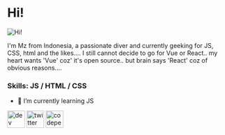 # Hi!
![Hi!](https://pbs.twimg.com/profile_banners/1423836260590710785/1628317468/1080x360)

I'm Mz from Indonesia, a passionate diver and currently geeking for JS, CSS, html and the likes.... I still cannot decide to go for Vue or React.. my heart wants 'Vue' coz' it's open source.. but brain says 'React' coz of obvious reasons....

### Skills:  JS / HTML / CSS

- 🌱 I’m currently learning JS 



[<img src='https://cdn.jsdelivr.net/npm/simple-icons@3.0.1/icons/dev-dot-to.svg' alt='dev' height='40'>](https://dev.to/@marizoo)  [<img src='https://cdn.jsdelivr.net/npm/simple-icons@3.0.1/icons/twitter.svg' alt='twitter' height='40'>](https://twitter.com/@_marizoo)  [<img src='https://cdn.jsdelivr.net/npm/simple-icons@3.0.1/icons/codepen.svg' alt='codepen' height='40'>](https://codepen.io/marizoo)  




<!--
**marizoo/marizoo** is a ✨ _special_ ✨ repository because its `README.md` (this file) appears on your GitHub profile.

Here are some ideas to get you started:

- 🔭 I’m currently working on ...
- 🌱 I’m currently learning ...
- 👯 I’m looking to collaborate on ...
- 🤔 I’m looking for help with ...
- 💬 Ask me about ...
- 📫 How to reach me: ...
- 😄 Pronouns: ...
- ⚡ Fun fact: ...
-->
